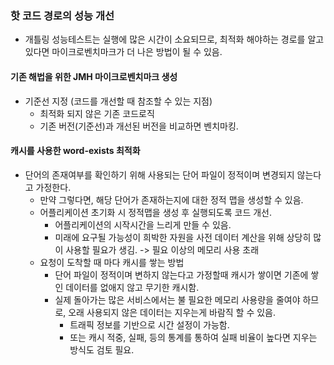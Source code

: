 ### 핫 코드 경로의 성능 개선
* 개틀링 성능테스트는 실행에 많은 시간이 소요되므로, 최적화 해야하는 경로를 알고 있다면 마이크로벤치마크가 더 나은 방법이 될 수 있음.
#### 기존 해법을 위한 JMH 마이크로벤치마크 생성
* 기준선 지정 (코드를 개선할 때 참조할 수 있는 지점)
  * 최적화 되지 않은 기존 코드로직
  * 기존 버전(기준선)과 개선된 버전을 비교하면 벤치마킹.
#### 캐시를 사용한 word-exists 최적화
* 단어의 존재여부를 확인하기 위해 사용되는 단어 파일이 정적이며 변경되지 않는다고 가정한다.
  * 만약 그렇다면, 해당 단어가 존재하는지에 대한 정적 맵을 생성할 수 있음.
  * 어플리케이션 초기화 시 정적맵을 생성 후 실행되도록 코드 개선.
    * 어플리케이션의 시작시간을 느리게 만들 수 있음.
    * 미래에 요구될 가능성이 희박한 자원을 사전 데이터 계산을 위해 상당히 많이 사용할 필요가 생김. -> 필요 이상의 메모리 사용 초래
  * 요청이 도착할 때 마다 캐시를 쌓는 방법
    * 단어 파일이 정적이며 변하지 않는다고 가정할때 캐시가 쌓이면 기존에 쌓인 데이터를 없애지 않고 무기한 캐시함.
    * 실제 돌아가는 많은 서비스에서는 불 필요한 메모리 사용량을 줄여야 하므로, 오래 사용되지 않은 데이터는 지우는게 바람직 할 수 있음.
      * 트래픽 정보를 기반으로 시간 설정이 가능함.
      * 또는 캐시 적중, 실패, 등의 통계를 통하여 실패 비율이 높다면 지우는 방식도 검토 필요.

 